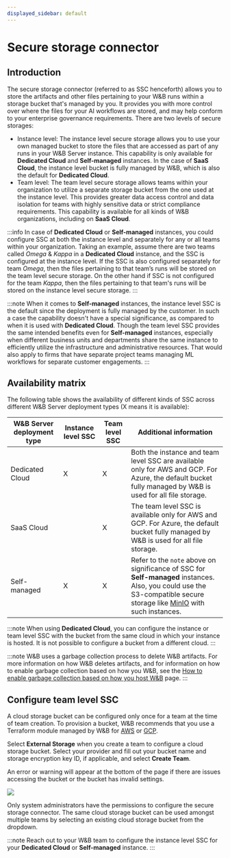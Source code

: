 ```yaml
---
displayed_sidebar: default
---
```


# Secure storage connector

## Introduction
The secure storage connector (referred to as SSC henceforth) allows you to store the artifacts and other files pertaining to your W&B runs within a storage bucket that's managed by you. It provides you with more control over where the files for your AI workflows are stored, and may help conform to your enterprise governance requirements. There are two levels of secure storages:

* Instance level: The instance level secure storage allows you to use your own managed bucket to store the files that are accessed as part of any runs in your W&B Server instance. This capability is only available for **Dedicated Cloud** and **Self-managed** instances. In the case of **SaaS Cloud**, the instance level bucket is fully managed by W&B, which is also the default for **Dedicated Cloud**. 
* Team level: The team level secure storage allows teams within your organization to utilize a separate storage bucket from the one used at the instance level. This provides greater data access control and data isolation for teams with highly sensitive data or strict compliance requirements. This capability is available for all kinds of W&B organizations, including on **SaaS Cloud**.

:::info
In case of **Dedicated Cloud** or **Self-managed** instances, you could configure SSC at both the instance level and separately for any or all teams within your organization. Taking an example, assume there are two teams called _Omega_ & _Kappa_ in a **Dedicated Cloud** instance, and the SSC is configured at the instance level. If the SSC is also configured separately for team _Omega_, then the files pertaining to that team’s runs will be stored on the team level secure storage. On the other hand if SSC is not configured for the team _Kappa_, then the files pertaining to that team's runs will be stored on the instance level secure storage.
:::

:::note
When it comes to **Self-managed** instances, the instance level SSC is the default since the deployment is fully managed by the customer. In such a case the capability doesn't have a special significance, as compared to when it is used with **Dedicated Cloud**. Though the team level SSC provides the same intended benefits even for **Self-managed** instances, especially when different business units and departments share the same instance to efficiently utilize the infrastructure and administrative resources. That would also apply to firms that have separate project teams managing ML workflows for separate customer engagements.
:::

## Availability matrix
The following table shows the availability of different kinds of SSC across different W&B Server deployment types (X means it is available):

| W&B Server deployment type | Instance level SSC | Team level SSC | Additional information |
|----------------------------|--------------------|----------------|------------------------|
| Dedicated Cloud | X | X | Both the instance and team level SSC are available only for AWS and GCP. For Azure, the default bucket fully managed by W&B is used for all file storage. |
| SaaS Cloud | | X | The team level SSC is available only for AWS and GCP. For Azure, the default bucket fully managed by W&B is used for all file storage. |
| Self-managed | X | X | Refer to the `note` above on significance of SSC for **Self-managed** instances. Also, you could use the S3-compatible secure storage like [MinIO](https://github.com/minio/minio) with such instances. |

:::note
When using **Dedicated Cloud**, you can configure the instance or team level SSC with the bucket from the same cloud in which your instance is hosted. It is not possible to configure a bucket from a different cloud.
:::

:::note
W&B uses a garbage collection process to delete W&B artifacts. For more information on how W&B deletes artifacts, and for information on how to enable garbage collection based on how you W&B, see the [How to enable garbage collection based on how you host W&B](../artifacts/delete-artifacts.md#how-to-enable-garbage-collection-based-on-how-wb-is-hosted) page.
:::

## Configure team level SSC
A cloud storage bucket can be configured only once for a team at the time of team creation. To provision a bucket, W&B recommends that you use a Terraform module managed by W&B for [AWS](https://github.com/wandb/terraform-aws-wandb/tree/main/modules/secure_storage_connector) or [GCP](https://github.com/wandb/terraform-google-wandb/tree/main/modules/secure_storage_connector).

Select **External Storage** when you create a team to configure a cloud storage bucket. Select your provider and fill out your bucket name and storage encryption key ID, if applicable, and select **Create Team**.

An error or warning will appear at the bottom of the page if there are issues accessing the bucket or the bucket has invalid settings.

![](/images/hosting/prod_setup_secure_storage.png)

Only system administrators have the permissions to configure the secure storage connector. The same cloud storage bucket can be used amongst multiple teams by selecting an existing cloud storage bucket from the dropdown.

:::note
Reach out to your W&B team to configure the instance level SSC for your **Dedicated Cloud** or **Self-managed** instance.
:::